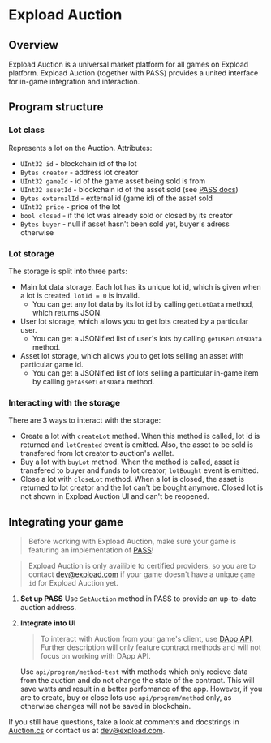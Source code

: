 # Expload Auction
## Overview
Expload Auction is a universal market platform for all games on Expload platform. Expload Auction (together with PASS) provides a united interface for in-game integration and interaction.

## Program structure
### Lot class
Represents a lot on the Auction. Attributes:
- `UInt32 id` - blockchain id of the lot
- `Bytes creator` - address lot creator
- `UInt32 gameId` - id of the game asset being sold is from
- `UInt32 assetId` - blockchain id of the asset sold (see [PASS docs](../PASS/README.md))
- `Bytes externalId` - external id (game id) of the asset sold
- `UInt32 price` - price of the lot
- `bool closed` - if the lot was already sold or closed by its creator
- `Bytes buyer` - null if asset hasn't been sold yet, buyer's adress otherwise

### Lot storage
The storage is split into three parts:
- Main lot data storage. Each lot has its unique lot id, which is given when a lot is created. `lotId = 0` is invalid.
    - You can get any lot data by its lot id by calling `getLotData` method, which returns JSON.
- User lot storage, which allows you to get lots created by a particular user. 
    - You can get a JSONified list of user's lots by calling `getUserLotsData` method.
- Asset lot storage, which allows you to get lots selling an asset with particular game id.
    - You can get a JSONified list of lots selling a particular in-game item by calling `getAssetLotsData` method.

### Interacting with the storage
There are 3 ways to interact with the storage:
- Create a lot with `createLot` method. When this method is called, lot id is returned and `lotCreated` event is emitted. Also, the asset to be sold is transfered from lot creator to auction's wallet.
- Buy a lot with `buyLot` method. When the method is called, asset is transfered to buyer and funds to lot creator, `lotBought` event is emitted.
- Close a lot with `closeLot` method. When a lot is closed, the asset is returned to lot creator and the lot can't be bought anymore. Closed lot is not shown in Expload Auction UI and can't be reopened.

## Integrating your game
> Before working with Expload Auction, make sure your game is featuring an implementation of [PASS](../PASS/README.md)!

> Expload Auction is only availible to certified providers, so you are to contact dev@expload.com if your game doesn't have a unique `game id` for Expload Auction yet.

1. **Set up PASS**
Use `SetAuction` method in PASS to provide an up-to-date auction address.
2. **Integrate into UI**
    > To interact with Auction from your game's client, use [DApp API](https://expload.com/developers/documentation/pravda/integration/dapp-api/). Further description will only feature contract methods and will not focus on working with DApp API.

    Use `api/program/method-test` with methods which only recieve data from the auction and do not change the state of the contract. This will save watts and result in a better perfomance of the app. However, if you are to create, buy or close lots use `api/program/method` only, as otherwise changes will not be saved in blockchain.

If you still have questions, take a look at comments and docstrings in [Auction.cs](Auction.cs) or contact us at dev@expload.com.